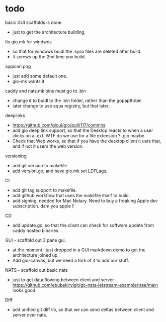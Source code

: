 # todo

basic GUI scaffolds is done.

- just to get the architecture building.

fix gio.mk for windwos

- so that for windows buidl the .syso files are deleted after build. 
- It screws up the 2nd time you build.

appicon.png

- just add some default one.
- gio-mk wants it

caddy and nats.mk bins must go to .bin

- change it to buidl to the .bin folder, rather than the gopapth/bin
- later change to use aqua registry, but that later.

deeplinks

- https://github.com/gioui/gio/pull/117/commits
- add gio deep link support, so that the Desktop reacts to when a user clicks on a .ext. WTF do we use for a file extension ? .gio maybe.
- Check that Web works, so that if you have the desktop client it usrs that, and if not it users the web version.

versioning

- add git version to makefile
- add version.go, and have gio.mk set LDFLags.

CI

- add git tag support to makefile.
- add github workflow that uses the makefile itself to build.
- add signing. needed for Mac Notary. Need to buy a freaking Apple dev subscription. dam you apple !!

CD

- add update.go, so that the client can check for software update from caddy hosted binaries.

GUI - scaffold out 3 pane gui.

- at the moment i just dropped in a GUI markdown demo to get the architecture joined up.
- Add gio-canvas, but we need a fork of it to add our stuff.

NATS - scaffold out basic nats

- just to get data flowing between client and server
-https://github.com/ebubekiryigit/go-nats-jetstream-example/tree/main looks good.

Diff

- add unified git diff lib, so that we can send deltas between client and server over nats.
